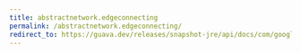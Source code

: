 ```yaml
---
title: abstractnetwork.edgeconnecting
permalink: /abstractnetwork.edgeconnecting/
redirect_to: https://guava.dev/releases/snapshot-jre/api/docs/com/google/common/graph/AbstractNetwork.html#edgeConnecting-N-N-
---
```

